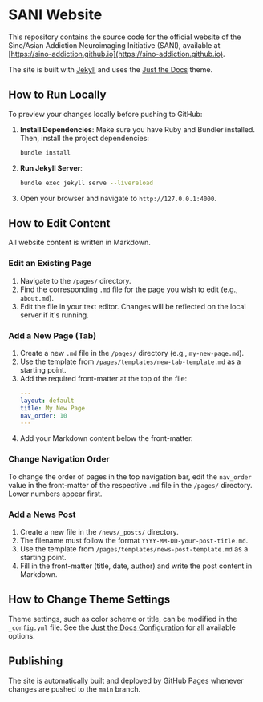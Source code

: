 <!--
TODO: If you plan to use a custom domain like sani-initiative.org, create a file named CNAME in the root of this repository and add the domain name on a single line.
Example:
sani-initiative.org
-->

# SANI Website

This repository contains the source code for the official website of the Sino/Asian Addiction Neuroimaging Initiative (SANI), available at [https://sino-addiction.github.io](https://sino-addiction.github.io).

The site is built with [Jekyll](https://jekyllrb.com/) and uses the [Just the Docs](https://just-the-docs.github.io/just-the-docs/) theme.

## How to Run Locally

To preview your changes locally before pushing to GitHub:

1.  **Install Dependencies**: Make sure you have Ruby and Bundler installed. Then, install the project dependencies:
    ```bash
    bundle install
    ```

2.  **Run Jekyll Server**:
    ```bash
    bundle exec jekyll serve --livereload
    ```

3.  Open your browser and navigate to `http://127.0.0.1:4000`.

## How to Edit Content

All website content is written in Markdown.

### Edit an Existing Page

1.  Navigate to the `/pages/` directory.
2.  Find the corresponding `.md` file for the page you wish to edit (e.g., `about.md`).
3.  Edit the file in your text editor. Changes will be reflected on the local server if it's running.

### Add a New Page (Tab)

1.  Create a new `.md` file in the `/pages/` directory (e.g., `my-new-page.md`).
2.  Use the template from `/pages/templates/new-tab-template.md` as a starting point.
3.  Add the required front-matter at the top of the file:
    ```yaml
    ---
    layout: default
    title: My New Page
    nav_order: 10
    ---
    ```
4.  Add your Markdown content below the front-matter.

### Change Navigation Order

To change the order of pages in the top navigation bar, edit the `nav_order` value in the front-matter of the respective `.md` file in the `/pages/` directory. Lower numbers appear first.

### Add a News Post

1.  Create a new file in the `/news/_posts/` directory.
2.  The filename must follow the format `YYYY-MM-DD-your-post-title.md`.
3.  Use the template from `/pages/templates/news-post-template.md` as a starting point.
4.  Fill in the front-matter (title, date, author) and write the post content in Markdown.

## How to Change Theme Settings

Theme settings, such as color scheme or title, can be modified in the `_config.yml` file. See the [Just the Docs Configuration](https://just-the-docs.github.io/just-the-docs/docs/configuration/) for all available options.

## Publishing

The site is automatically built and deployed by GitHub Pages whenever changes are pushed to the `main` branch.
